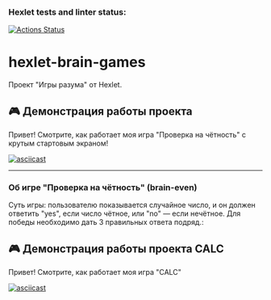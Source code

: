 ### Hexlet tests and linter status:
[![Actions Status](https://github.com/kuzzmy22/fullstack-javascript-project-44/actions/workflows/hexlet-check.yml/badge.svg)](https://github.com/kuzzmy22/fullstack-javascript-project-44/actions)
# hexlet-brain-games
Проект "Игры разума" от Hexlet.

## 🎮 Демонстрация работы проекта

Привет! Смотрите, как работает моя игра "Проверка на чётность" с крутым стартовым экраном!

[![asciicast](https://asciinema.org/a/752236.svg)](https://asciinema.org/a/752236)

---

### Об игре "Проверка на чётность" (brain-even)
Суть игры: пользователю показывается случайное число, и он должен ответить "yes", если число чётное, или "no" — если нечётное. Для победы необходимо дать 3 правильных ответа подряд.:

## 🎮 Демонстрация работы проекта CALC

Привет! Смотрите, как работает моя игра "CALC" 

[![asciicast](https://asciinema.org/a/752613.svg)](https://asciinema.org/a/752613)
